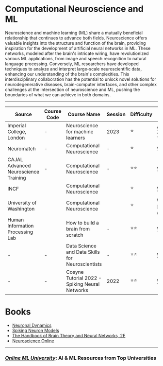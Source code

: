 # **Computational Neuroscience and ML**
Neuroscience and machine learning (ML) share a mutually beneficial relationship that continues to advance both fields. Neuroscience offers valuable insights into the structure and function of the brain, providing inspiration for the development of artificial neural networks in ML. These networks, modeled after the brain's intricate wiring, have revolutionized various ML applications, from image and speech recognition to natural language processing. Conversely, ML researchers have developed techniques to analyze and interpret large-scale neuroscientific data, enhancing our understanding of the brain's complexities. This interdisciplinary collaboration has the potential to unlock novel solutions for neurodegenerative diseases, brain-computer interfaces, and other complex challenges at the intersection of neuroscience and ML, pushing the boundaries of what we can achieve in both domains.




---




| Source | Course Code | Course Name | Session | Difficulty | URL |
| --- | --- | --- | --- | --- | --- |
| Imperial College, London| - | Neuroscience for machine learners | 2023 | ⭐ | [Website](https://neuro4ml.github.io/) [Youtube](https://www.youtube.com/playlist?list=PL09WqqDbQWHErc8xOyWdKpNEk78Jjk0EL) |
| Neuromatch | - | Computational Neuroscience | -  | ⭐ | [Website](https://compneuro.neuromatch.io/tutorials/intro.html) |
| CAJAL Advanced Neuroscience Training | -| Computational Neuroscience | -  | ⭐⭐ | [Website](https://training.incf.org/course/cajal-course-computational-neuroscience) |
| INCF | | Computational Neuroscience | | ⭐ | [Website](https://training.incf.org/course/computational-neuroscience-basics) |
| University of Washington | | Computational Neuroscience | | ⭐ | [Coursera (Free Audit)](https://www.coursera.org/learn/computational-neuroscience?action=enroll) |
| Human Information Processing Lab |  | How to build a brain from scratch | -| ⭐⭐ | [Website](https://humaninformationprocessing.com/teaching/) |
| - | - | Data Science and Data Skills for Neuroscientists | -| ⭐⭐ | [Website](https://neuronline.sfn.org/scientific-research/data-science-and-data-skills-for-neuroscientists) |
| - | - | Cosyne Tutorial 2022 - Spiking Neural Networks | 2022 | ⭐⭐ | [Website](https://neural-reckoning.github.io/cosyne-tutorial-2022/) |

# Books
- [Neuronal Dynamics](https://neuronaldynamics.epfl.ch/)
- [Spiking Neuron Models](https://lcnwww.epfl.ch/gerstner/SPNM/SPNM.html)
- [The Handbook of Brain Theory and Neural Networks, 2E](https://doc.lagout.org/science/Artificial%20Intelligence/Neural%20networks/The%20Handbook%20Of%20Brain%20Theory%20And%20Neural%20Networks%202Nd%20Ed%20-%20Michael%20A%20Arbib.pdf)
- [Neuroscience Online](https://nba.uth.tmc.edu/neuroscience/m/index.htm)


---
### [***Online ML University***]((https://github.com/azminewasi/online-ml-university/)): **AI & ML Resources from Top Universities**